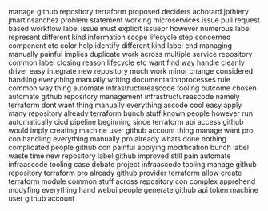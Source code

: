 manage github repository terraform proposed deciders achotard jpthiery jmartinsanchez problem statement working microservices issue pull request based workflow label issue must explicit issuepr however numerous label represent different kind information scope lifecycle step concerned component etc color help identify different kind label end managing manually painful implies duplicate work across multiple service repository common label closing reason lifecycle etc want find way handle cleanly driver easy integrate new repository much work minor change considered handling everything manually writing documentationprocesses rule common way thing automate infrastructureascode tooling outcome chosen automate github repository management infrastructureascode namely terraform dont want thing manually everything ascode cool easy apply many repository already terraform bunch stuff known people however run automatically cicd pipeline beginning since terraform api access github would imply creating machine user github account thing manage want pro con handling everything manually pro already whats done nothing complicated people github con painful applying modification bunch label waste time new repository label github improved still pain automate infraascode tooling case debate project infraascode tooling manage github repository terraform pro already github provider terraform allow create terraform module common stuff across repository con complex apprehend modyfing everything hand webui people generate github api token machine user github account